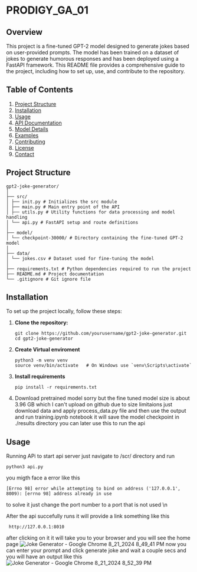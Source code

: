 # PRODIGY_GA_01

## Overview
This project is a fine-tuned GPT-2 model designed to generate jokes based on user-provided prompts. The model has been trained on a dataset of jokes to generate humorous responses and has been deployed using a FastAPI framework. This README file provides a comprehensive guide to the project, including how to set up, use, and contribute to the repository.

## Table of Contents
1. [Project Structure](#project-structure)
2. [Installation](#installation)
3. [Usage](#usage)
4. [API Documentation](#api-documentation)
5. [Model Details](#model-details)
6. [Examples](#examples)
7. [Contributing](#contributing)
8. [License](#license)
9. [Contact](#contact)

## Project Structure
```
gpt2-joke-generator/
│
├── src/
│ ├── init.py # Initializes the src module
│ ├── main.py # Main entry point of the API
│ ├── utils.py # Utility functions for data processing and model handling
│ └── api.py # FastAPI setup and route definitions
│
├── model/
│ └── checkpoint-30000/ # Directory containing the fine-tuned GPT-2 model
│
├── data/
│ └── jokes.csv # Dataset used for fine-tuning the model
│
├── requirements.txt # Python dependencies required to run the project
├── README.md # Project documentation
└── .gitignore # Git ignore file
```
## Installation

To set up the project locally, follow these steps:

1. **Clone the repository:**
   ```
   git clone https://github.com/yourusername/gpt2-joke-generator.git
   cd gpt2-joke-generator
   ```
2. **Create Virtual enviroment**
   ```
   python3 -m venv venv
   source venv/bin/activate   # On Windows use `venv\Scripts\activate`
   ```
3. **Install requirements**
   ```
   pip install -r requirements.txt
   ```
4. Download pretrained model
   sorry but the fine tuned model size is about 3.96 GB which I can't upload on
   github due to size limitaions just download data and apply process_data.py file
   and then use the output and run training.ipynb notebook it will save the model
   checkpoint  in ./results directory you can later use this to run the api

## Usage
   Running APi 
   to start api server just navigate to /scr/ directory and run
   ```
   python3 api.py
   ```
   you migth face a error like this
   ```
   [Errno 98] error while attempting to bind on address ('127.0.0.1', 8009): [errno 98] address already in use
   ```
   to solve  it just change the port number to a port that is not used \n

   After the api succefully runs it will provide a link something like this
   ```
    http://127.0.0.1:8010
   ```
   after clicking on it it will take you to your browser and you will see the home page
   ![Joke Generator - Google Chrome 8_21_2024 8_49_41 PM](https://github.com/user-attachments/assets/6376e330-920b-41c7-8a80-e5eefa4a538e)
   now you can enter your prompt and click generate joke and wait a couple secs and you will have an output like this
   ![Joke Generator - Google Chrome 8_21_2024 8_52_39 PM](https://github.com/user-attachments/assets/d63a896c-7675-47ea-9e49-2f174700f545)
